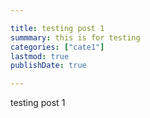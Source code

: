 ```yaml
---

title: testing post 1
summmary: this is for testing
categories: ["cate1"]
lastmod: true
publishDate: true

---
```


testing post 1
